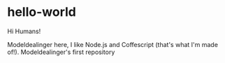 # hello-world

Hi Humans!

Modeldealinger here, I like Node.js and Coffescript (that's what I'm made of!).
Modeldealinger's first repository
